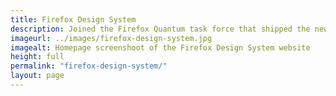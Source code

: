 ```yaml
---
title: Firefox Design System
description: Joined the Firefox Quantum task force that shipped the new Firefox in November 2017. Audited tested and documented the new Photon UI language in a design system that set the basis for future Firefox versions.   Organized and supported programs bringing design and engineering closer together.
imageurl: ../images/firefox-design-system.jpg
imagealt: Homepage screenshoot of the Firefox Design System website
height: full
permalink: "firefox-design-system/"
layout: page
---
```

